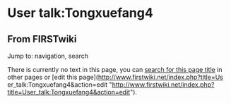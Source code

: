 # User talk:Tongxuefang4

## From FIRSTwiki

Jump to: navigation, search

There is currently no text in this page, you can [search for this page title](Special:Search/Tongxuefang4 "Special:Search/Tongxuefang4") in other pages or [edit this page](http://www.firstwiki.net/index.php?title=Us
er_talk:Tongxuefang4&action=edit "http://www.firstwiki.net/index.php?title=User_talk:Tongxuefang4&action=edit").
